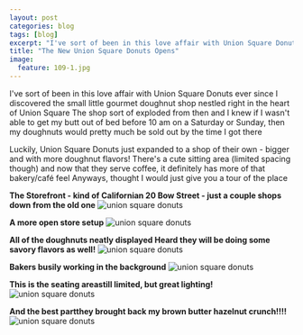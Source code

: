 ```yaml
---
layout: post
categories: blog
tags: [blog]
excerpt: "I've sort of been in this love affair with Union Square Donuts ever since I discovered the small little gourmet doughnut shop nestled right in the heart of Union Square.  The shop sort of exploded from then and I knew if I wasn't able to get my butt out of bed before 10 a.m. on a Saturday or Sunday, then my doughnuts would pretty much be sold out by the time I got there.  "
title: "The New Union Square Donuts Opens"
image:
  feature: 109-1.jpg
---
```


I've sort of been in this love affair with Union Square Donuts ever since I discovered the small little gourmet doughnut shop nestled right in the heart of Union Square  The shop sort of exploded from then and I knew if I wasn't able to get my butt out of bed before 10 am on a Saturday or Sunday, then my doughnuts would pretty much be sold out by the time I got there  

Luckily, Union Square Donuts just expanded to a shop of their own - bigger and with more doughnut flavors!  There's a cute sitting area (limited spacing though) and now that they serve coffee, it definitely has more of that bakery/café feel  Anyways, thought I would just give you a tour of the place




__The Storefront - kind of Californian  20 Bow Street - just a couple shops down from the old one__
![union square donuts](/img/109-2jpg "")

__A more open store setup__
![union square donuts](/img/109-3jpg "")

__All of the doughnuts neatly displayed  Heard they will be doing some savory flavors as well!__
![union square donuts](/img/109-4jpg "")

__Bakers busily working in the background__
![union square donuts](/img/109-5jpg "")

__This is the seating areastill limited, but great lighting!__
![union square donuts](/img/109-6jpg "")

__And the best partthey brought back my brown butter hazelnut crunch!!!!__
![union square donuts](/img/109-7jpg "")